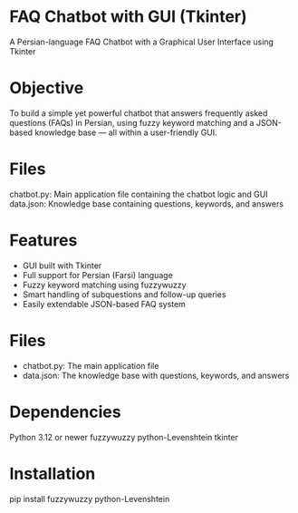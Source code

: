 # FAQ Chatbot with GUI (Tkinter)
A Persian-language FAQ Chatbot with a Graphical User Interface using Tkinter

# Objective
To build a simple yet powerful chatbot that answers frequently asked questions (FAQs) in Persian, using fuzzy keyword matching and a JSON-based knowledge base — all within a user-friendly GUI.

# Files
chatbot.py: Main application file containing the chatbot logic and GUI
data.json: Knowledge base containing questions, keywords, and answers

# Features

- GUI built with Tkinter
- Full support for Persian (Farsi) language
- Fuzzy keyword matching using fuzzywuzzy
- Smart handling of subquestions and follow-up queries
- Easily extendable JSON-based FAQ system

# Files

- chatbot.py: The main application file
- data.json: The knowledge base with questions, keywords, and answers
  
# Dependencies

Python 3.12 or newer
fuzzywuzzy
python-Levenshtein
tkinter

# Installation
pip install fuzzywuzzy python-Levenshtein 
